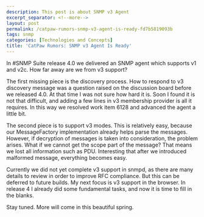 ```yaml
---
description: This post is about SNMP v3 Agent
excerpt_separator: <!--more-->
layout: post
permalink: /catpaw-rumors-snmp-v3-agent-is-ready-fd7b5819093b
tags: snmp
categories: [Technologies and Concepts]
title: 'CatPaw Rumors: SNMP v3 Agent Is Ready'
---
```

In #SNMP Suite release 4.0 we delivered an SNMP agent which supports v1 and v2c. How far away are we from v3 support?
<!--more-->

The first missing piece is the discovery process. How to respond to v3 discovery message was a question raised on the discussion board before we released 4.0. At that time I was not sure how hard it is. Soon I found it is not that difficult, and adding a few lines in v3 membership provider is all it requires. In this way we resolved work item 6128 and advanced the agent a little bit.

The second piece is to support v3 modes. This is relatively easy, because our MessageFactory implementation already helps parse the messages. However, if decryption of messages is taken into consideration, the problem arises. What if we cannot get the scope part of the message? That means we lost all information such as PDU. Interesting that after we introduced malformed message, everything becomes easy.

Currently we did not yet complete v3 support in snmpd, as there are many details to review in order to improve RFC compliance. But this can be deferred to future builds. My next focus is v3 support in the browser. In release 4 I already did some fundamental tasks, and now it is time to fill in the blanks.

Stay tuned. More will come in this beautiful spring.
